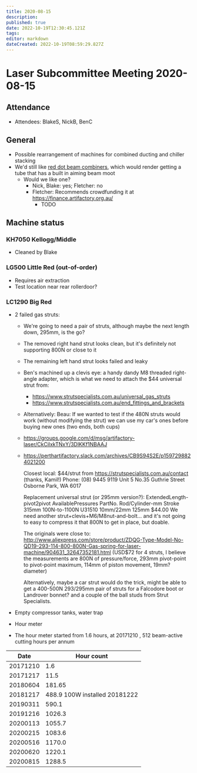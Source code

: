 ```yaml
---
title: 2020-08-15
description: 
published: true
date: 2022-10-19T12:30:45.121Z
tags: 
editor: markdown
dateCreated: 2022-10-19T08:59:29.827Z
---
```


# Laser Subcommittee Meeting 2020-08-15

## Attendance

* Attendees: BlakeS, NickB, BenC

## General

* Possible rearrangement of machines for combined ducting and chiller stacking
* We'd still like [red dot beam combiners](/subcommittee/laser-minutes-20191216), which would render getting a tube that has a built in aiming beam moot
  * Would we like one?
    * Nick, Blake: yes; Fletcher: no
    * Fletcher: Recommends crowdfunding it at <https://finance.artifactory.org.au/>
      * TODO

## Machine status

### KH7050 Kellogg/Middle

* Cleaned by Blake

### LG500 Little Red (out-of-order)

* Requires air extraction
* Test location near rear rollerdoor?

### LC1290 Big Red

* 2 failed gas struts:
  * We're going to need a pair of struts, although maybe the next length down, 295mm, is the go?
  * The removed right hand strut looks clean, but it's definitely not supporting 800N or close to it
  * The remaining left hand strut looks failed and leaky
  * Ben's machined up a clevis eye: a handy dandy M8 threaded right-angle adapter, which is what we need to attach the \$44 universal strut from:
    * <https://www.strutspecialists.com.au/universal_gas_struts>
    * <https://www.strutspecialists.com.au/end_fittings_and_brackets>
  * Alternatively: Beau: If we wanted to test if the 480N struts would work (without modifying the strut) we can use my car's ones before buying new ones (two ends, both cups)
  * <https://groups.google.com/d/msg/artifactory-laser/CkCilxkTNxY/3DlKKf1NBAAJ>
  * <https://perthartifactory.slack.com/archives/CB9S94S2E/p1597298824021200>


    Closest local: $44/strut from https://strutspecialists.com.au/contact (thanks, Kamil!)
    Phone: (08) 9445 9119
    Unit 5 No.35 Guthrie Street
    Osborne Park, WA 6017

    Replacement universal strut (or 295mm version?):
    ExtendedLength-pivot2pivot  AvailablePressures  PartNo.     Rod/Cylinder-mm     Stroke
    315mm   100N-to-1100N   U31510  10mm/22mm   125mm   $44.00
    We need another strut+clevis+M6/M8nut-and-bolt... and it's not
    going to easy to compress it that 800N to get in place, but doable.

    The originals were close to:
    http://www.aliexpress.com/store/product/ZDQG-Type-Model-No-QD19-293-114-800-800N-Gas-spring-for-laser-machine/904631_32647352181.html
    (USD$72 for 4 struts, I believe the measurements are 800N of
    pressure/force, 293mm pivot-point to pivot-point maximum, 114mm of piston
    movement, 19mm? diameter)

    Alternatively, maybe a car strut would do the trick, might be able to get
    a 400-500N 293/295mm pair of struts for a Falcodore boot or Landrover bonnet?
    and a couple of the ball studs from Strut Specialists.

* Empty compressor tanks, water trap
* Hour meter
* The hour meter started from 1.6 hours, at 20171210 , 512 beam-active cutting hours per annum

| Date     | Hour count                    |
|----------|-------------------------------|
| 20171210 | 1.6                           |
| 20171217 | 11.5                          |
| 20180604 | 181.65                        |
| 20181217 | 488.9 100W installed 20181222 |
| 20190311 | 590.1                         |
| 20191216 | 1026.3                        |
| 20200113 | 1055.7                        |
| 20200215 | 1083.6                        |
| 20200516 | 1170.0                        |
| 20200620 | 1220.1                        |
| 20200815 | 1288.5                        |
